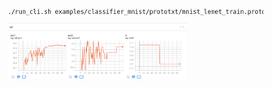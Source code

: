 


```bash
./run_cli.sh examples/classifier_mnist/prototxt/mnist_lenet_train.prototxt
```

<img src="images/mnist_baseline.png" width="70%" height="70%">
